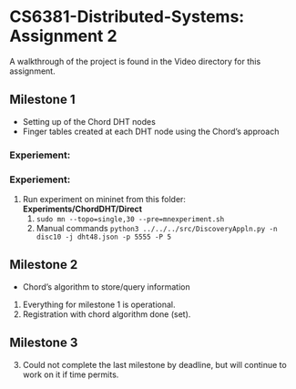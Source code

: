 
# CS6381-Distributed-Systems: Assignment 2 


A walkthrough of the project is found in the Video directory for this assignment.

## Milestone 1
*	Setting up of the Chord DHT nodes
*	Finger tables created at each DHT node using the Chord’s approach

### Experiement:
### Experiement:

1. Run experiment on mininet from this folder: **Experiments/ChordDHT/Direct** 
      1. ```sudo mn --topo=single,30 --pre=mnexperiment.sh```
      1. Manual commands
         ```python3 ../../../src/DiscoveryAppln.py -n disc10 -j dht48.json -p 5555 -P 5```


## Milestone 2
*	Chord’s algorithm to store/query information


1. Everything for milestone 1 is operational.
2. Registration with chord algorithm done (set). 

## Milestone 3
3. Could not complete the last milestone by deadline, but will continue to work on it if time permits.